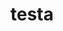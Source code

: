 ---
author: 
image_url: /images/bci1.jpg
title: testa
year: 2013
caption: This is a Brain-Computer Interface (BCI) device, specifically the Emotiv EPOC+. It is a wireless EEG headset used for monitoring brain activity. The sensors on the headband detect electrical signals from the brain and can be used in applications like neurofeedback, gaming, research, and control systems. The  device often serves purposes in neuroscience studies and brainwave analysis.
license_url: "https://commons.wikimedia.org/wiki/File:Dispositivo_emotiv.jpg" 
license_text: wikipedia
categories:
  - Συσκευές Εξόδου
  - Σύνθεση
  - Συνεργατικά Συστήματα
  - Φορετός Υπολογισμός
  - Ευχρηστία
tags:
  - Πληκτρολόγιο Ακόρντων
  - Liza
  - Πληκτρολόγιο 
  - Touch Develop
---